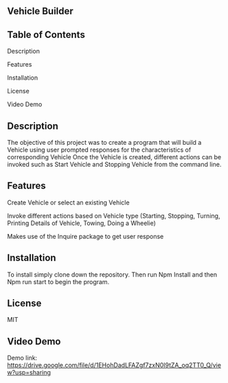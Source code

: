 ## Vehicle Builder

## Table of Contents
Description 

Features

Installation

License

Video Demo

## Description 

The objective of this project was to create a program that will build a Vehicle using user prompted responses for the characteristics of corresponding Vehicle
Once the Vehicle is created, different actions can be invoked such as Start Vehicle and Stopping Vehicle from the command line. 

## Features

Create Vehicle or select an existing Vehicle

Invoke different actions based on Vehicle type (Starting, Stopping, Turning, Printing Details of Vehicle, Towing, Doing a Wheelie)

Makes use of the Inquire package to get user response

## Installation 

To install simply clone down the repository. Then run Npm Install and then Npm run start to begin the program.

## License
MIT

## Video Demo

Demo link: https://drive.google.com/file/d/1EHohDadLFAZgf7zxN0I9tZA_oq2TT0_Q/view?usp=sharing

